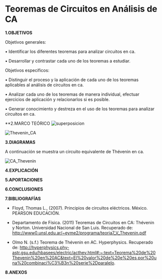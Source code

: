 # Teoremas de Circuitos en Análisis de CA
**1.OBJETIVOS**

Objetivos generales:

•	Identificar los diferentes teoremas para analizar circuitos en ca. 

•	Desarrollar y contrastar cada uno de los teoremas a estudiar.

Objetivos específicos:

•	Distinguir el proceso y la aplicación de cada uno de los teoremas aplicables al análisis de circuitos en ca.

•	Analizar cada uno de los teoremas de manera individual, efectuar ejercicios de aplicación y relacionarlos si es posible.

•	Generar conocimiento y destreza en el uso de los teoremas para analizar circuitos en ca. 

**2.MARCO TEÓRICO
![superposicion](https://github.com/Katherine01-Arevalo/INVESTIGACION-PARCIAL-2/blob/main/img/superpocicion.png)

![Thevenin_CA](https://github.com/Katherine01-Arevalo/INVESTIGACION-PARCIAL-2/blob/main/img/Thevenin_CA.png)

**3.DIAGRAMAS**

A continuación se muestra un circuito equivalente de Thévenin en ca.

![CA_Thevenin](https://github.com/Katherine01-Arevalo/INVESTIGACION-PARCIAL-2/blob/main/img/CA_Thevenin.jpg)

**4.EXPLICACIÓN**


**5.APORTACIONES**


**6.CONCLUSIONES**


**7.BIBLIOGRAFÍAS**

-	Floyd, Thomas L., (2007). Principios de circuitos eléctricos. México. PEARSON EDUCACIÓN.  

- Departamento de Física. (2011) Teoremas de Circuitos en CA: Thévenin y Norton. Universidad Nacional de San Luis. Recuperado de: http://www0.unsl.edu.ar/~eyme2/programa/teoria7_V_Thevenin.pdf

- Olmo N. (s.f.) Teorema de Thévenin en AC. Hyperphysics. Recuperado de: http://hyperphysics.phy-astr.gsu.edu/hbasees/electric/acthev.html#:~:text=Teorema%20de%20Thevenin%20en%20AC&text=El%20valor%20de%20e%20es,por%20una%20combinaci%C3%B3n%20serie%2Dparalelo.


**8.ANEXOS**
